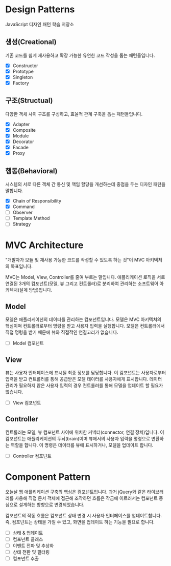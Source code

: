 # Design Patterns

JavaScript 디자인 패턴 학습 저장소

## 생성(Creational)

기존 코드를 쉽게 재사용하고 확장 가능한 유연한 코드 작성을 돕는 패턴들입니다.

- [x] Constructor
- [x] Prototype
- [x] Singleton
- [x] Factory

## 구조(Structual)

다양한 객체 사이 구조를 구성하고, 효율적 관계 구축을 돕는 패턴들입니다.

- [x] Adapter
- [x] Composite
- [x] Module
- [x] Decorator
- [x] Facade
- [x] Proxy

## 행동(Behavioral)

시스템의 서로 다른 객체 간 통신 및 책임 할당을 개선하는데 중점을 두는 디자인 패턴을 말합니다.

- [x] Chain of Responsibility
- [x] Command
- [ ] Observer
- [ ] Template Method
- [ ] Strategy

# MVC Architecture

"개발자가 모듈 및 재사용 가능한 코드를 작성할 수 있도록 하는 것"이 MVC 아키텍처의 목표입니다.

MVC는 Model, View, Controller를 줄여 부르는 말입니다. 애플리케이션 로직을 서로 연결된
3개의 컴포넌트(모델, 뷰 그리고 컨트롤러)로 분리하여 관리하는 소프트웨어 아키텍처(설계 방법)입니다.

## Model

모델은 애플리케이션의 데이터를 관리하는 컴포넌트입니다. 모델은 MVC 아키텍처의 핵심이며
컨트롤러로부터 명령을 받고 사용자 입력을 실행합니다. 모델은 컨트롤러에서 직접 명령을 받기 때문에
뷰와 직접적인 연결고리가 없습니다.

- [ ] Model 컴포넌트

## View

뷰는 사용자 인터페이스에 표시될 최종 정보를 담당합니다. 이 컴포넌트는 사용자로부터 입력을 받고
컨트롤러를 통해 공급받은 모델 데이터를 사용자에게 표시합니다. 데이터 관리가 필요하지 않은
사용자 입력의 경우 컨트롤러를 통해 모델을 업데이트 할 필요가 없습니다.

- [ ] View 컴포넌트

## Controller

컨트롤러는 모델, 뷰 컴포넌트 사이에 위치한 커넥터(connector, 연결 장치)입니다.
이 컴포넌트는 애플리케이션의 두뇌(brain)이며 뷰에서의 사용자 입력을 명령으로 변환하는 역할을 합니다.
이 명령은 데이터를 뷰에 표시하거나, 모델을 업데이트 합니다.

- [ ] Controller 컴포넌트

# Component Pattern

오늘날 웹 애플리케이션 구축의 핵심은 컴포넌트입니다. 과거 jQuery와 같은 라이브러리를 사용해
직접 문서 객체에 접근해 조작하던 흐름은 작금에 이르러서는 컴포넌트 중심으로 설계하는 방향으로 변경되었습니다.

컴포넌트의 작동 흐름은 컴포넌트 상태 변경 시 사용자 인터페이스를 업데이트합니다.
즉, 컴포넌트는 상태을 가질 수 있고, 화면을 업데이트 하는 기능을 필요로 합니다.

- [ ] 상태 & 업데이트
- [ ] 컴포넌트 클래스
- [ ] 이벤트 전파 및 추상화
- [ ] 상태 전환 및 필터링
- [ ] 컴포넌트 추출
